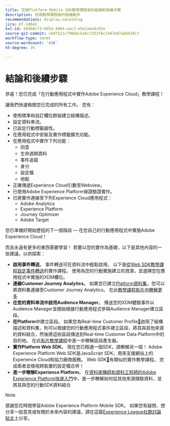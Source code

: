 ```yaml
---
title: 完成Platform Mobile SDK教學課程後的結論和後續步驟
description: 完成教學課程後的後續動作
recommendations: display,noCatalog
jira: KT-14642
exl-id: 69db6cf3-0d5d-4864-aac2-e5e1aea4c02e
source-git-commit: cb97521c7906bcb16c7352f6c2447e07abb828c7
workflow-type: tm+mt
source-wordcount: '438'
ht-degree: 3%

---
```


# 結論和後續步驟

恭喜！您已完成「在行動應用程式中實作Adobe Experience Cloud」教學課程！

讓我們快速檢閱您已完成的所有工作。 您有：

* 使用標準和自訂欄位群組建立結構描述。
* 設定資料串流。
* 已設定行動標籤屬性。
* 在應用程式中安裝及實作標籤擴充功能。
* 在應用程式中實作下列功能：
   * 同意
   * 生命週期資料
   * 事件追蹤
   * 身分
   * 設定檔
   * 地點
* 正確傳遞Experience Cloud引數至Webview。
* 已使用Adobe Experience Platform保證驗證實作。
* 已將實作連線至下列Experience Cloud應用程式：
   * Adobe Analytics
   * Experience Platform
   * Journey Optimizer
   * Adobe Target

您已準備好開始歷程的下一個階段 — 在您自己的行動應用程式中實施Adobe Experience Cloud！

而且永遠有更多的東西需要學習！ 若要以您的實作為基礎，以下是其他內容的一些建議，以供探索：

* **啟用事件轉送**。 事件轉送可在資料流中輕鬆啟用。 以下是[從Web SDK教學課程設定事件轉送](https://experienceleague.adobe.com/docs/platform-learn/implement-web-sdk/event-forwarding/setup-event-forwarding.html)的實作課程。 使用為您的行動實施建立的資源，並選擇您在應用程式中實施的XDM欄位。
* **連線Customer Journey Analytics**。 如果您已建立[Platform資料集](platform.md)，您可以將資料集連線至Customer Journey Analytics。 在此[教學課程影片中瞭解更多](https://experienceleague.adobe.com/docs/customer-journey-analytics-learn/tutorials/connections/connecting-customer-journey-analytics-to-data-sources-in-platform.html)
* **在您的資料串流中啟用Audience Manager**。 傳送您的XDM體驗事件以Audience Manager並開始根據行動應用程式參與Audience Manager建立區段。
* **在Platform**&#x200B;中建立區段。 如果您為Real-time Customer Profile[&#128279;](platform.md)啟用了結構描述和資料集，則可以根據您的行動應用程式事件建立區段，將其與其他來源的資料結合，然後將這些區段傳送到Real-time Customer Data Platform中的目的地。 在此[影片教學課程](https://experienceleague.adobe.com/docs/platform-learn/tutorials/audiences/create-audiences.html)中進一步瞭解區段產生器。
* **實作Platform Web SDK**。 現在您已精通一個SDK，請瞭解另一個！ Adobe Experience Platform Web SDK是JavaScript SDK，用來支援網站上的Experience Cloud和協力廠商服務。 Web SDK[&#128279;](https://experienceleague.adobe.com/docs/platform-learn/implement-web-sdk/overview.html?lang=zh-Hant)有類似的實作教學課程。 完成兩者並檢視跨裝置的設定檔合併！
* **進一步瞭解Experience Platform**。 在[資料架構師和資料工程師的Adobe Experience Platform快速入門](https://experienceleague.adobe.com/docs/platform-learn/getting-started-for-data-architects-and-data-engineers/overview.html)中，進一步瞭解如何從其他來源擷取資料，並將其與您的行動SDK資料結合


>[!NOTE]
>
>感謝您花時間學習Adobe Experience Platform Mobile SDK。 如果您有疑問、想分享一般意見或有關於未來內容的建議，請在這篇[Experience League社群討論貼文](https://experienceleaguecommunities.adobe.com:443/t5/adobe-experience-platform-data/tutorial-discussion-implement-adobe-experience-cloud-in-mobile/td-p/443796)上分享。
